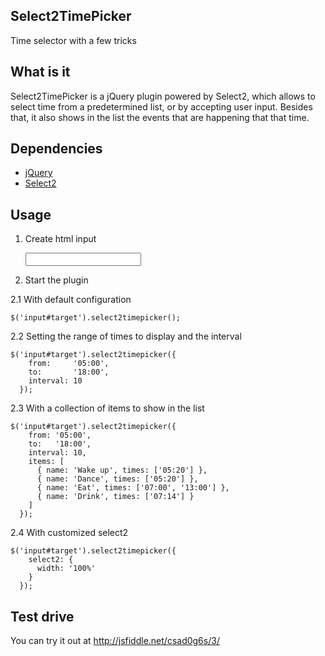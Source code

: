 ## Select2TimePicker

Time selector with a few tricks

## What is it

Select2TimePicker is a jQuery plugin powered by Select2, which allows to select
time from a predetermined list, or by accepting user input. Besides that, it also
shows in the list the events that are happening that that time.

## Dependencies

  * [jQuery](https://github.com/jquery/jquery)
  * [Select2](https://github.com/ivaynberg/select2)

## Usage

1. Create html input

    <input id='target'></input>

2. Start the plugin

  2.1 With default configuration

    $('input#target').select2timepicker();

  2.2 Setting the range of times to display and the interval

    $('input#target').select2timepicker({
        from:     '05:00',
        to:       '18:00',
        interval: 10
      });

  2.3 With a collection of items to show in the list

    $('input#target').select2timepicker({
        from: '05:00',
        to:   '18:00',
        interval: 10,
        items: [
          { name: 'Wake up', times: ['05:20'] },
          { name: 'Dance', times: ['05:20'] },
          { name: 'Eat', times: ['07:00', '13:00'] },
          { name: 'Drink', times: ['07:14'] }
        ]
      });

  2.4 With customized select2

    $('input#target').select2timepicker({
        select2: {
          width: '100%'
        }
      });

## Test drive

You can try it out at http://jsfiddle.net/csad0g6s/3/